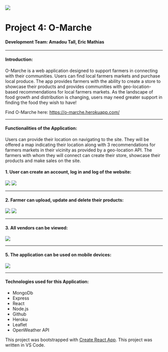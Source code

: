 <img src="https://i.imgur.com/HVvUoqu.png">

# Project 4: O-Marche
#### Development Team: Amadou Tall, Eric Mathias

---
#### **Introduction:**

O-Marche is a web application designed to support farmers in connecting with their communities. Users can find local farmers markets and purchase local produce. The app provides farmers with the ability to create a store to showcase their products and provides communities with geo-location-based recommendations for local farmers markets. As the landscape of food growth and distribution is changing, users may need greater support in finding the food they wish to have! 

Find O-Marche here: https://o-marche.herokuapp.com/

---
#### **Functionalities of the Application:**

Users can provide their location on navigating to the site. They will be offered a map indicating their location along with 3 recommendations for farmers markets in their vicinity as provided by a geo-location API. The farmers with whom they will connect can create their store, showcase their products and make sales on the site. 

#### 1. User can create an account, log in and log of the website: 
<img src="https://i.imgur.com/akR1C74.png">
<img src="https://i.imgur.com/oTqzvTj.png">

---

#### 2. Farmer can upload, update and delete their products:
<img src="https://i.imgur.com/8H6cA25.png">
<img src="https://i.imgur.com/5edLOUp.png">

---

#### 3. All vendors can be viewed: 
<img src="https://i.imgur.com/lkutURc.png">

---

#### 5. The application can be used on mobile devices:
<img src="https://i.imgur.com/s8sI1CI.png">

---

#### **Technologies used for this Application:**

* MongoDb
* Express 
* React
* Node.js  
* Github 
* Heroku 
* Leaflet 
* OpenWeather API

This project was bootstrapped with [Create React App](https://github.com/facebook/create-react-app).
This project was written in VS Code. 
